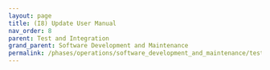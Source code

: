 ```yaml
---
layout: page
title: (I8) Update User Manual
nav_order: 8
parent: Test and Integration
grand_parent: Software Development and Maintenance
permalink: /phases/operations/software_development_and_maintenance/test_and_integration/i8/
---
```


